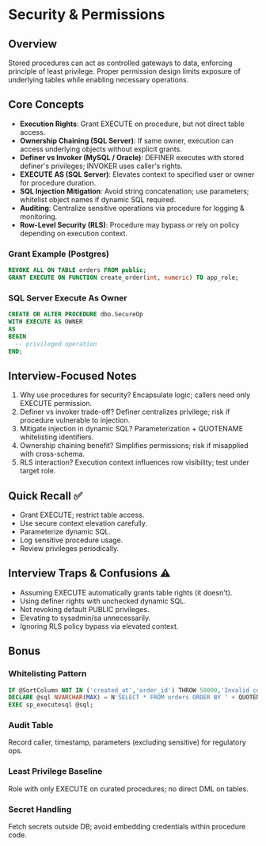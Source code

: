 # Security & Permissions

## Overview
Stored procedures can act as controlled gateways to data, enforcing principle of least privilege. Proper permission design limits exposure of underlying tables while enabling necessary operations.

## Core Concepts
- **Execution Rights**: Grant EXECUTE on procedure, but not direct table access.
- **Ownership Chaining (SQL Server)**: If same owner, execution can access underlying objects without explicit grants.
- **Definer vs Invoker (MySQL / Oracle)**: DEFINER executes with stored definer's privileges; INVOKER uses caller's rights.
- **EXECUTE AS (SQL Server)**: Elevates context to specified user or owner for procedure duration.
- **SQL Injection Mitigation**: Avoid string concatenation; use parameters; whitelist object names if dynamic SQL required.
- **Auditing**: Centralize sensitive operations via procedure for logging & monitoring.
- **Row-Level Security (RLS)**: Procedure may bypass or rely on policy depending on execution context.

### Grant Example (Postgres)
```sql
REVOKE ALL ON TABLE orders FROM public;
GRANT EXECUTE ON FUNCTION create_order(int, numeric) TO app_role;
```

### SQL Server Execute As Owner
```sql
CREATE OR ALTER PROCEDURE dbo.SecureOp
WITH EXECUTE AS OWNER
AS
BEGIN
  -- privileged operation
END;
```

## Interview-Focused Notes
1. Why use procedures for security? Encapsulate logic; callers need only EXECUTE permission.
2. Definer vs invoker trade-off? Definer centralizes privilege; risk if procedure vulnerable to injection.
3. Mitigate injection in dynamic SQL? Parameterization + QUOTENAME whitelisting identifiers.
4. Ownership chaining benefit? Simplifies permissions; risk if misapplied with cross-schema.
5. RLS interaction? Execution context influences row visibility; test under target role.

## Quick Recall ✅
- Grant EXECUTE; restrict table access.
- Use secure context elevation carefully.
- Parameterize dynamic SQL.
- Log sensitive procedure usage.
- Review privileges periodically.

## Interview Traps & Confusions ⚠️
- Assuming EXECUTE automatically grants table rights (it doesn't).
- Using definer rights with unchecked dynamic SQL.
- Not revoking default PUBLIC privileges.
- Elevating to sysadmin/sa unnecessarily.
- Ignoring RLS policy bypass via elevated context.

## Bonus
### Whitelisting Pattern
```sql
IF @SortColumn NOT IN ('created_at','order_id') THROW 50000,'Invalid column',1;
DECLARE @sql NVARCHAR(MAX) = N'SELECT * FROM orders ORDER BY ' + QUOTENAME(@SortColumn);
EXEC sp_executesql @sql;
```

### Audit Table
Record caller, timestamp, parameters (excluding sensitive) for regulatory ops.

### Least Privilege Baseline
Role with only EXECUTE on curated procedures; no direct DML on tables.

### Secret Handling
Fetch secrets outside DB; avoid embedding credentials within procedure code.
